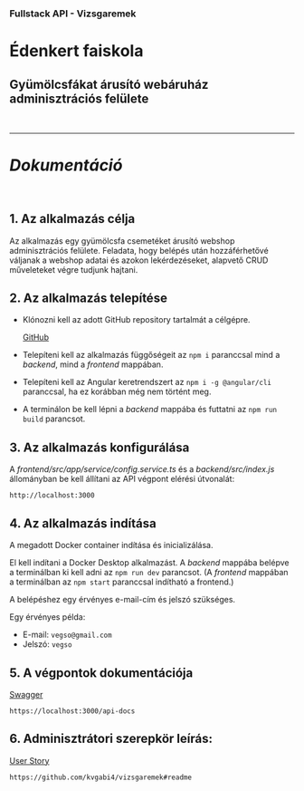 ### Fullstack API - Vizsgaremek
# **Édenkert faiskola** #

## **Gyümölcsfákat árusító webáruház adminisztrációs felülete**
<br>

---
# ***Dokumentáció***
<br>

## **1. Az alkalmazás célja**

Az alkalmazás egy gyümölcsfa csemetéket árusító webshop adminisztrációs felülete. Feladata, hogy belépés után hozzáférhetővé váljanak a webshop adatai és azokon lekérdezéseket, alapvető CRUD műveleteket végre tudjunk hajtani.

## **2. Az alkalmazás telepítése**

- Klónozni kell az adott GitHub repository tartalmát a célgépre.

  [GitHub](https://github.com/kvgabi4/vizsgaremek)
  
- Telepíteni kell az alkalmazás függőségeit az ```npm i``` paranccsal mind a *backend*, mind a *frontend* mappában.
- Telepíteni kell az Angular keretrendszert az ```npm i -g @angular/cli``` paranccsal, ha ez korábban még nem történt meg.
- A terminálon be kell lépni a *backend* mappába és futtatni az ```npm run build``` parancsot.

## **3. Az alkalmazás konfigurálása**

A _frontend/src/app/service/config.service.ts_ és a _backend/src/index.js_ állományban be kell állítani az API végpont elérési útvonalát: 

  ```http://localhost:3000```

## **4. Az alkalmazás indítása**

A megadott Docker container indítása és inicializálása.

El kell indítani a Docker Desktop alkalmazást.
A *backend* mappába belépve a terminálban ki kell adni az ```npm run dev``` parancsot.
(A *frontend* mappában a terminálban az ```npm start``` paranccsal indítható a frontend.)

A belépéshez egy érvényes e-mail-cím és jelszó szükséges.
  
  Egy érvényes példa:

- E-mail: ```vegso@gmail.com ```
- Jelszó: ```vegso```

## **5. A végpontok dokumentációja**

[Swagger](https://localhost:3000/api-docs)

```https://localhost:3000/api-docs```



## **6. Adminisztrátori szerepkör leírás:**  

[User Story](https://github.com/kvgabi4/vizsgaremek#readme)

```https://github.com/kvgabi4/vizsgaremek#readme```
